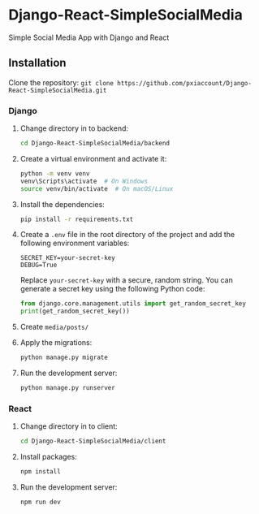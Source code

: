 # Django-React-SimpleSocialMedia

Simple Social Media App with Django and React

## Installation

Clone the repository:
    ```
    git clone https://github.com/pxiaccount/Django-React-SimpleSocialMedia.git
    ```

### Django

1. Change directory in to backend:

    ```bash
    cd Django-React-SimpleSocialMedia/backend
    ```

2. Create a virtual environment and activate it:
    ```bash
    python -m venv venv
    venv\Scripts\activate  # On Windows
    source venv/bin/activate  # On macOS/Linux
    ```
3. Install the dependencies:
    ```bash
    pip install -r requirements.txt
    ```
4. Create a `.env` file in the root directory of the project and add the following environment variables:
    ````plaintext
    SECRET_KEY=your-secret-key
    DEBUG=True
    ````
    Replace `your-secret-key` with a secure, random string. You can generate a secret key using the following Python code:
    ```python
    from django.core.management.utils import get_random_secret_key
    print(get_random_secret_key())
    ```
5. Create <code>media/posts/</code>
6. Apply the migrations:
    ```bash
    python manage.py migrate
    ```
7. Run the development server:
    ```bash
    python manage.py runserver
    ```
### React
1. Change directory in to client:

    ```bash
    cd Django-React-SimpleSocialMedia/client
    ```

2. Install packages:

    ```bash
    npm install
    ```

3. Run the development server:

    ```bash
    npm run dev
    ```
